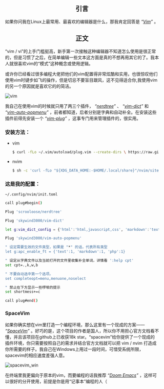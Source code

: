 ## <center>引言</center>

如果你问我在Linux上最常用、最喜欢的编辑器是什么，那我肯定回答是 *“[Vim](https://baike.baidu.com/item/VIM/60410)”* 。

## <center>正文</center>

“vim / vi”的上手门槛挺高，新手第一次接触这种编辑器不知道怎么使用是很正常的，但是习惯了之后，在简单编辑一些文本这方面是真的不想再用其它的了。我本人就很喜欢vim的“模式”这种概念或使用逻辑。

或许你已经看过很多编程大佬把他们的vim配置得非常炫酷和实用，也很惊叹他们使用vim时键步如飞的操作，但是切忌不要盲目跟风，这不见得适合你,我使用vim的另一个原因就是喜欢它的的简洁。

![vim](https://cdn.jsdelivr.net/gh/Keanu-42/myCDN@main/windows_terminal/vim.png)

我自己在使用vim的时候就只用了两三个插件， *“[nerdtree](https://github.com/preservim/nerdtree)”* 、 *“[vim-dict](https://github.com/skywind3000/vim-dict)”* 和 *“[vim-auto-popmenu](https://github.com/skywind3000/vim-auto-popmenu)”* ，前者都知道，后者分别是字典和自动补全。在安装这些插件前得先安装一个 *“[vim-plug](https://github.com/junegunn/vim-plug)”* ，这事专门用来管理插件的，很实用。

### 安装方法：

- vim

    ```bash
    $ curl -fLo ~/.vim/autoload/plug.vim --create-dirs \ https://raw.githubusercontent.com/junegunn/vim-plug/master/plug.vim
    ```

- nvim

    ```bash
    $ sh -c 'curl -fLo "${XDG_DATA_HOME:-$HOME/.local/share}"/nvim/site/autoload/plug.vim --create-dirs \ https://raw.githubusercontent.com/junegunn/vim-plug/master/plug.vim'
    ```

### 这是我的配置：

`~/.config/nvim/init.toml`

```bash
call plug#begin()

Plug 'scrooloose/nerdtree'

Plug 'skywind3000/vim-dict'

let g:vim_dict_config = {'html':'html,javascript,css', 'markdown':'text'}

Plug 'skywind3000/vim-auto-popmenu'

" 设定需要生效的文件类型，如果是 "*" 的话，代表所有类型
let g:apc_enable_ft = {'text':1, 'markdown':1, 'php':1}

" 设定从字典文件以及当前打开的文件里收集补全单词，详情看 ':help cpt'
set cpt=.,k,w,b

" 不要自动选中第一个选项。
set completeopt=menu,menuone,noselect

" 禁止在下方显示一些啰嗦的提示
set shortmess+=c

call plug#end()

```

### SpaceVim

如果你确实想在vim里打造一个编程环境，那么这里有一个现成的方案—— *“[SpaceVim](https://spacevim.org/cn)”* 。好巧的是，这个项目的作者是国人，所以你不用担心官方文档看不懂，并且该项目在github上已收获18k star。“spacevim”给你提供了一个现成的插件环境，你只需要按照自己的需求并结合官方文档就可以把 vim / nvim 打造成你所需要的样子。我自己在Windows上用过一段时间，可惜受系统所限，spacevim的相应速度差强人意。

![spacevim_win](https://cdn.jsdelivr.net/gh/Keanu-42/myCDN@main/windows_terminal/spacevim_win.png)

在终端里我更偏向于原本的vim，而要编程的话我推荐 *“[Doom Emacs](https://github.com/doomemacs/doomemacs)”* ，这样可以很好的分开使用，前提是你是用“记事本”编程的人（
